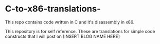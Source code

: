 # C-to-x86-translations-
This repo contains code written in C and it's disassembly in x86.

This repository is for self reference. These are translations for simple code constructs that I will post on [INSERT BLOG NAME HERE]

